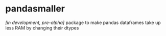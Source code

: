 # pandasmaller
*[in development, pre-alpha]* package to make pandas dataframes take up less RAM by changing their dtypes
